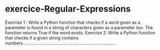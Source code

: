 # exercice-Regular-Expressions
Exercise 1 : Write a Python function that checks if a word given as a parameter is found in a string of characters given as a parameter too. The function returns True if the word exists. Exercise 2: Write a Python function that checks if a given string contains numbers............................................................................
